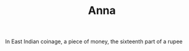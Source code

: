 ---
title: Anna
letter: A
permalink: "/definitions/anna.html"
body: In East Indian coinage, a piece of money, the sixteenth part of a rupee
published_at: '2018-07-07'
layout: post
---